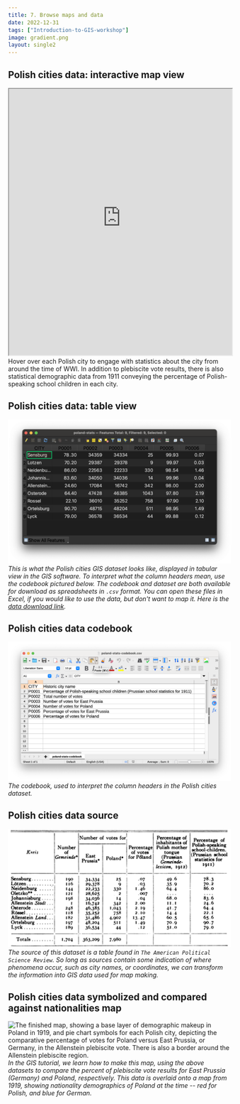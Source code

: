 ```yaml
---
title: 7. Browse maps and data
date: 2022-12-31
tags: ["Introduction-to-GIS-workshop"]
image: gradient.png
layout: single2
---
```


## Polish cities data: interactive map view

<iframe title="Interactive map of the Polish cities statistical data. Hovering over each city reveals information about the city." src="https://harvardmapcollection.github.io/classes/gened1140/fall-2022/assignment/demo/polish-cities/" width="100%" height="600px"></iframe>
<figcaption class="append">Hover over each Polish city to engage with statistics about the city from around the time of WWI. In addition to plebiscite vote results, there is also statistical demographic data from 1911 conveying the percentage of Polish-speaking school children in each city.</figcaption>

## Polish cities data: table view

![A screenshot of the tabular data, each row showing a Polish city, and each column containing statistical information about that city](media/table-poland.png)
*This is what the Polish cities GIS dataset looks like, displayed in tabular view in the GIS software. To interpret what the column headers mean, use the codebook pictured below. The codebook and dataset are both available for download as spreadsheets in `.csv` format. You can open these files in Excel, if you would like to use the data, but don't want to map it. Here is the [data download link](https://drive.google.com/file/d/1cKUtwbPIaWjvI_a_zD-Su_fItkA9u5UT/view?usp=sharing).*


## Polish cities data codebook


![A screenshot of the data codebook, where one column the table is the dataset field header, and another column is the human readable description of what that column represents. For example, P0001 translates into Percent of Polish-speaking school children.](media/2-13.png)
*The codebook, used to interpret the column headers in the Polish cities dataset.*

## Polish cities data source


![A screenshot of the book this dataset was derived from](media/book-table.png)
_The source of this dataset is a table found in `The American Political Science Review`. So long as sources contain some indication of where phenomena occur, such as city names, or coordinates, we can transform the information into GIS data used for map making._ 

## Polish cities data symbolized and compared against nationalities map

![The finished map, showing a base layer of demographic makeup in Poland in 1919, and pie chart symbols for each Polish city, depicting the comparative percentage of votes for Poland versus East Prussia, or Germany, in the Allenstein plebiscite vote. There is also a border around the Allenstein plebiscite region.](media/MAP.png)
*In the GIS tutorial, we learn how to make this map, using the above datasets to compare the percent of plebiscite vote results for East Prussia (Germany) and Poland, respectively. This data is overlaid onto a map from 1919, showing nationality demographics of Poland at the time -- red for Polish, and blue for German.*

